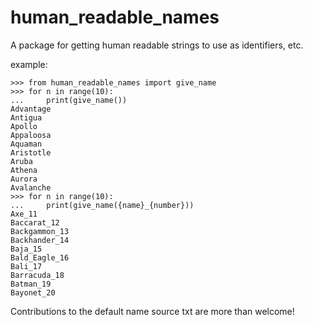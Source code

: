 # human_readable_names
A package for getting human readable strings to use as identifiers, etc.

example:
```
>>> from human_readable_names import give_name
>>> for n in range(10):
...     print(give_name())
Advantage
Antigua
Apollo
Appaloosa
Aquaman
Aristotle
Aruba
Athena
Aurora
Avalanche
>>> for n in range(10):
...     print(give_name({name}_{number}))
Axe_11
Baccarat_12
Backgammon_13
Backhander_14
Baja_15
Bald_Eagle_16
Bali_17
Barracuda_18
Batman_19
Bayonet_20
```

Contributions to the default name source txt are more than welcome!
